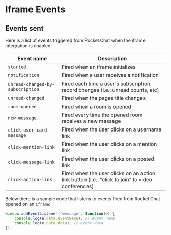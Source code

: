 # Iframe Events

## Events sent

Here is a list of events triggered from Rocket.Chat when the iframe integration is enabled:

| Event name                       | Description                                                                                      |
| -------------------------------- | ------------------------------------------------------------------------------------------------ |
| `started`                        | Fired when an iframe initializes                                                                 |
| `notification`                   | Fired when a user receives a notification                                                        |
| `unread-changed-by-subscription` | Fired each time a user's subscription record changes (i.e.: unread counts, etc)                  |
| `unread-changed`                 | Fired when the pages title changes                                                               |
| `room-opened`                    | Fired when a room is opened                                                                      |
| `new-message`                    | Fired every time the opened room receives a new message                                          |
| `click-user-card-message`        | Fired when the user clicks on a username link                                                    |
| `click-mention-link`             | Fired when the user clicks on a mention link                                                     |
| `click-message-link`             | Fired when the user clicks on a posted link                                                      |
| `click-action-link`              | Fired when the user clicks on an action link button (i.e.: "click to join" to video conferences) |

Below there is a sample code that listens to events fired from Rocket.Chat opened on an `iframe`:

```javascript
window.addEventListener('message', function(e) {
    console.log(e.data.eventName); // event name
    console.log(e.data.data); // event data
});
```
